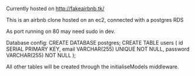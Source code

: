 Currently hosted on http://fakeairbnb.tk/

This is an airbnb clone hosted on an ec2, connected with a postgres RDS

As port running on 80 may need sudo in dev.




Database config:
CREATE DATABASE postgres;
CREATE TABLE users (
  id SERIAL PRIMARY KEY,
  email VARCHAR(255) UNIQUE NOT NULL,
  password VARCHAR(255) NOT NULL
);

All other tables will be created through the initialiseModels middleware.